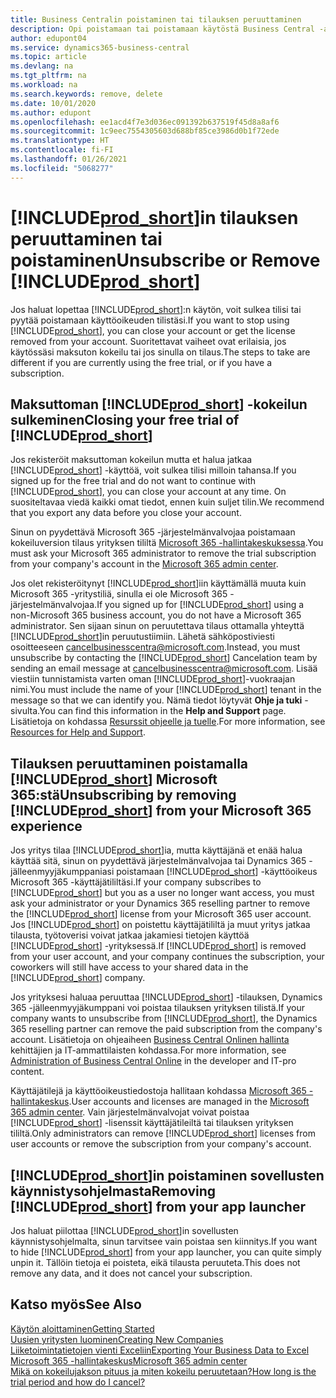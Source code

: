 ```yaml
---
title: Business Centralin poistaminen tai tilauksen peruuttaminen
description: Opi poistamaan tai poistamaan käytöstä Business Central -asennus, jos sinulla on kokeiluversion tilaus tai maksullinen tilaus.
author: edupont04
ms.service: dynamics365-business-central
ms.topic: article
ms.devlang: na
ms.tgt_pltfrm: na
ms.workload: na
ms.search.keywords: remove, delete
ms.date: 10/01/2020
ms.author: edupont
ms.openlocfilehash: ee1acd4f7e3d036ec091392b637519f45d8a8af6
ms.sourcegitcommit: 1c9eec7554305603d688bf85ce3986d0b1f72ede
ms.translationtype: HT
ms.contentlocale: fi-FI
ms.lasthandoff: 01/26/2021
ms.locfileid: "5068277"
---
```

# <a name="unsubscribe-or-remove-prod_short"></a><span data-ttu-id="b7397-103">[!INCLUDE[prod_short](includes/prod_short.md)]in tilauksen peruuttaminen tai poistaminen</span><span class="sxs-lookup"><span data-stu-id="b7397-103">Unsubscribe or Remove [!INCLUDE[prod_short](includes/prod_short.md)]</span></span>

<span data-ttu-id="b7397-104">Jos haluat lopettaa [!INCLUDE[prod_short](includes/prod_short.md)]:n käytön, voit sulkea tilisi tai pyytää poistamaan käyttöoikeuden tilistäsi.</span><span class="sxs-lookup"><span data-stu-id="b7397-104">If you want to stop using [!INCLUDE[prod_short](includes/prod_short.md)], you can close your account or get the license removed from your account.</span></span> <span data-ttu-id="b7397-105">Suoritettavat vaiheet ovat erilaisia, jos käytössäsi maksuton kokeilu tai jos sinulla on tilaus.</span><span class="sxs-lookup"><span data-stu-id="b7397-105">The steps to take are different if you are currently using the free trial, or if you have a subscription.</span></span>  

## <a name="closing-your-free-trial-of-prod_short"></a><span data-ttu-id="b7397-106">Maksuttoman [!INCLUDE[prod_short](includes/prod_short.md)] -kokeilun sulkeminen</span><span class="sxs-lookup"><span data-stu-id="b7397-106">Closing your free trial of [!INCLUDE[prod_short](includes/prod_short.md)]</span></span>

<span data-ttu-id="b7397-107">Jos rekisteröit maksuttoman kokeilun mutta et halua jatkaa [!INCLUDE[prod_short](includes/prod_short.md)] -käyttöä, voit sulkea tilisi milloin tahansa.</span><span class="sxs-lookup"><span data-stu-id="b7397-107">If you signed up for the free trial and do not want to continue with [!INCLUDE[prod_short](includes/prod_short.md)], you can close your account at any time.</span></span> <span data-ttu-id="b7397-108">On suositeltavaa viedä kaikki omat tiedot, ennen kuin suljet tilin.</span><span class="sxs-lookup"><span data-stu-id="b7397-108">We recommend that you export any data before you close your account.</span></span> 

<span data-ttu-id="b7397-109">Sinun on pyydettävä Microsoft 365 -järjestelmänvalvojaa poistamaan kokeiluversion tilaus yrityksen tililtä [Microsoft 365 -hallintakeskuksessa](https://admin.microsoft.com/).</span><span class="sxs-lookup"><span data-stu-id="b7397-109">You must ask your Microsoft 365 administrator to remove the trial subscription from your company's account in the [Microsoft 365 admin center](https://admin.microsoft.com/).</span></span>  

<span data-ttu-id="b7397-110">Jos olet rekisteröitynyt [!INCLUDE[prod_short](includes/prod_short.md)]iin käyttämällä muuta kuin Microsoft 365 -yritystiliä, sinulla ei ole Microsoft 365 -järjestelmänvalvojaa.</span><span class="sxs-lookup"><span data-stu-id="b7397-110">If you signed up for [!INCLUDE[prod_short](includes/prod_short.md)] using a non-Microsoft 365 business account, you do not have a Microsoft 365 administrator.</span></span> <span data-ttu-id="b7397-111">Sen sijaan sinun on peruutettava tilaus ottamalla yhteyttä [!INCLUDE[prod_short](includes/prod_short.md)]in peruutustiimiin. Lähetä sähköpostiviesti osoitteeseen [cancelbusinesscentra@microsoft.com](mailto:cancelbusinesscentra@microsoft.com).</span><span class="sxs-lookup"><span data-stu-id="b7397-111">Instead, you must unsubscribe by contacting the [!INCLUDE[prod_short](includes/prod_short.md)] Cancelation team by sending an email message at [cancelbusinesscentra@microsoft.com](mailto:cancelbusinesscentra@microsoft.com).</span></span> <span data-ttu-id="b7397-112">Lisää viestiin tunnistamista varten oman [!INCLUDE[prod_short](includes/prod_short.md)]-vuokraajan nimi.</span><span class="sxs-lookup"><span data-stu-id="b7397-112">You must include the name of your [!INCLUDE[prod_short](includes/prod_short.md)] tenant in the message so that we can identify you.</span></span> <span data-ttu-id="b7397-113">Nämä tiedot löytyvät **Ohje ja tuki** -sivulta.</span><span class="sxs-lookup"><span data-stu-id="b7397-113">You can find this information in the **Help and Support** page.</span></span> <span data-ttu-id="b7397-114">Lisätietoja on kohdassa [Resurssit ohjeelle ja tuelle](product-help-and-support.md).</span><span class="sxs-lookup"><span data-stu-id="b7397-114">For more information, see [Resources for Help and Support](product-help-and-support.md).</span></span>  

## <a name="unsubscribing-by-removing-prod_short-from-your-microsoft-365-experience"></a><span data-ttu-id="b7397-115">Tilauksen peruuttaminen poistamalla [!INCLUDE[prod_short](includes/prod_short.md)] Microsoft 365:stä</span><span class="sxs-lookup"><span data-stu-id="b7397-115">Unsubscribing by removing [!INCLUDE[prod_short](includes/prod_short.md)] from your Microsoft 365 experience</span></span>

<span data-ttu-id="b7397-116">Jos yritys tilaa [!INCLUDE[prod_short](includes/prod_short.md)]ia, mutta käyttäjänä et enää halua käyttää sitä, sinun on pyydettävä järjestelmänvalvojaa tai Dynamics 365 -jälleenmyyjäkumppaniasi poistamaan [!INCLUDE[prod_short](includes/prod_short.md)] -käyttöoikeus Microsoft 365 -käyttäjätililtäsi.</span><span class="sxs-lookup"><span data-stu-id="b7397-116">If your company subscribes to [!INCLUDE[prod_short](includes/prod_short.md)] but you as a user no longer want access, you must ask your administrator or your Dynamics 365 reselling partner to remove the [!INCLUDE[prod_short](includes/prod_short.md)] license from your Microsoft 365 user account.</span></span> <span data-ttu-id="b7397-117">Jos [!INCLUDE[prod_short](includes/prod_short.md)] on poistettu käyttäjätililtä ja muut yritys jatkaa tilausta, työtoverisi voivat jatkaa jakamiesi tietojen käyttöä [!INCLUDE[prod_short](includes/prod_short.md)] -yrityksessä.</span><span class="sxs-lookup"><span data-stu-id="b7397-117">If [!INCLUDE[prod_short](includes/prod_short.md)] is removed from your user account, and your company continues the subscription, your coworkers will still have access to your shared data in the [!INCLUDE[prod_short](includes/prod_short.md)] company.</span></span>  

<span data-ttu-id="b7397-118">Jos yrityksesi haluaa peruuttaa [!INCLUDE[prod_short](includes/prod_short.md)] -tilauksen, Dynamics 365 -jälleenmyyjäkumppani voi poistaa tilauksen yrityksen tilistä.</span><span class="sxs-lookup"><span data-stu-id="b7397-118">If your company wants to unsubscribe from [!INCLUDE[prod_short](includes/prod_short.md)], the Dynamics 365 reselling partner can remove the paid subscription from the company's account.</span></span> <span data-ttu-id="b7397-119">Lisätietoja on ohjeaiheen [Business Central Onlinen hallinta](/dynamics365/business-central/dev-itpro/administration/tenant-administration) kehittäjien ja IT-ammattilaisten kohdassa.</span><span class="sxs-lookup"><span data-stu-id="b7397-119">For more information, see [Administration of Business Central Online](/dynamics365/business-central/dev-itpro/administration/tenant-administration) in the developer and IT-pro content.</span></span>  

<span data-ttu-id="b7397-120">Käyttäjätilejä ja käyttöoikeustiedostoja hallitaan kohdassa [Microsoft 365 -hallintakeskus](https://admin.microsoft.com/).</span><span class="sxs-lookup"><span data-stu-id="b7397-120">User accounts and licenses are managed in the [Microsoft 365 admin center](https://admin.microsoft.com/).</span></span> <span data-ttu-id="b7397-121">Vain järjestelmänvalvojat voivat poistaa [!INCLUDE[prod_short](includes/prod_short.md)] -lisenssit käyttäjätileiltä tai tilauksen yrityksen tililtä.</span><span class="sxs-lookup"><span data-stu-id="b7397-121">Only administrators can remove [!INCLUDE[prod_short](includes/prod_short.md)] licenses from user accounts or remove the subscription from your company's account.</span></span>  

## <a name="removing-prod_short-from-your-app-launcher"></a><span data-ttu-id="b7397-122">[!INCLUDE[prod_short](includes/prod_short.md)]in poistaminen sovellusten käynnistysohjelmasta</span><span class="sxs-lookup"><span data-stu-id="b7397-122">Removing [!INCLUDE[prod_short](includes/prod_short.md)] from your app launcher</span></span>
<span data-ttu-id="b7397-123">Jos haluat piilottaa [!INCLUDE[prod_short](includes/prod_short.md)]in sovellusten käynnistysohjelmalta, sinun tarvitsee vain poistaa sen kiinnitys.</span><span class="sxs-lookup"><span data-stu-id="b7397-123">If you want to hide [!INCLUDE[prod_short](includes/prod_short.md)] from your app launcher, you can quite simply unpin it.</span></span> <span data-ttu-id="b7397-124">Tällöin tietoja ei poisteta, eikä tilausta peruuteta.</span><span class="sxs-lookup"><span data-stu-id="b7397-124">This does not remove any data, and it does not cancel your subscription.</span></span>  

## <a name="see-also"></a><span data-ttu-id="b7397-125">Katso myös</span><span class="sxs-lookup"><span data-stu-id="b7397-125">See Also</span></span>
[<span data-ttu-id="b7397-126">Käytön aloittaminen</span><span class="sxs-lookup"><span data-stu-id="b7397-126">Getting Started</span></span>](product-get-started.md)  
[<span data-ttu-id="b7397-127">Uusien yritysten luominen</span><span class="sxs-lookup"><span data-stu-id="b7397-127">Creating New Companies</span></span>](about-new-company.md)  
[<span data-ttu-id="b7397-128">Liiketoimintatietojen vienti Exceliin</span><span class="sxs-lookup"><span data-stu-id="b7397-128">Exporting Your Business Data to Excel</span></span>](about-export-data.md)  
[<span data-ttu-id="b7397-129">Microsoft 365 -hallintakeskus</span><span class="sxs-lookup"><span data-stu-id="b7397-129">Microsoft 365 admin center</span></span>](https://admin.microsoft.com/)  
[<span data-ttu-id="b7397-130">Mikä on kokeilujakson pituus ja miten kokeilu peruutetaan?</span><span class="sxs-lookup"><span data-stu-id="b7397-130">How long is the trial period and how do I cancel?</span></span>](https://community.dynamics.com/business/b/financials/archive/2016/11/28/how-long-is-the-trial-period-and-how-do-i-cancel)  
